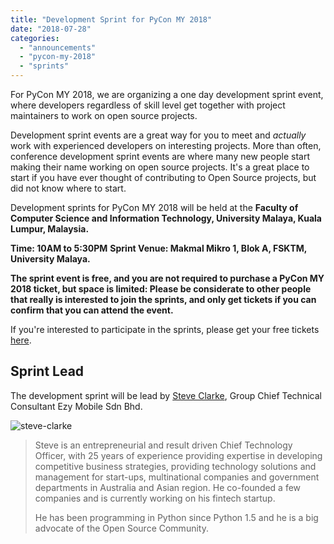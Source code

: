 ```yaml
---
title: "Development Sprint for PyCon MY 2018"
date: "2018-07-28"
categories: 
  - "announcements"
  - "pycon-my-2018"
  - "sprints"
---
```


For PyCon MY 2018, we are organizing a one day development sprint event, where developers regardless of skill level get together with project maintainers to work on open source projects.

Development sprint events are a great way for you to meet and _actually_ work with experienced developers on interesting projects. More than often, conference development sprint events are where many new people start making their name working on open source projects. It's a great place to start if you have ever thought of contributing to Open Source projects, but did not know where to start.

Development sprints for PyCon MY 2018 will be held at the **Faculty of Computer Science and Information Technology, University Malaya, Kuala Lumpur, Malaysia.**

**Time: 10AM to 5:30PM** **Sprint Venue: Makmal Mikro 1, Blok A, FSKTM, University Malaya.**

**The sprint event is free, and you are not required to purchase a PyCon MY 2018 ticket, but space is limited: Please be considerate to other people that really is interested to join the sprints, and only get tickets if you can confirm that you can attend the event.**

If you're interested to participate in the sprints, please get your free tickets [here](https://pycon-my-2018-sprint.peatix.com/).

## Sprint Lead

The development sprint will be lead by [Steve Clarke](https://www.linkedin.com/in/steven-clarke-61a3778/), Group Chief Technical Consultant Ezy Mobile Sdn Bhd.

![steve-clarke](images/steve-clarke.jpeg)

> Steve is an entrepreneurial and result driven Chief Technology Officer, with 25 years of experience providing expertise in developing competitive business strategies, providing technology solutions and management for start-ups, multinational companies and government departments in Australia and Asian region. He co-founded a few companies and is currently working on his fintech startup.
> 
> He has been programming in Python since Python 1.5 and he is a big advocate of the Open Source Community.
